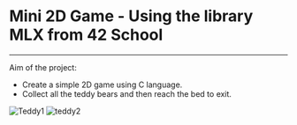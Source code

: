# Mini 2D Game - Using the library MLX from 42 School
-----------------------------------------------------
Aim of the project:
* Create a simple 2D game using C language. 
* Collect all the teddy bears and then reach the bed to exit.

![Teddy1](https://github.com/KariHab/mySo_long/assets/121245611/1dbe775a-eb1a-4c5d-bf3d-3369254a8c7e)
![teddy2](https://github.com/KariHab/mySo_long/assets/121245611/867a9d93-f620-4c78-a8a4-b0dd464e37f8)
